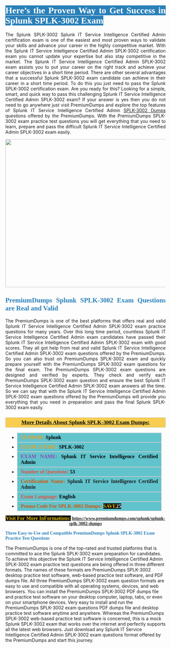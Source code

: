 <h1 style="text-align: justify;"><span style="color:#ffffff;"><span style="font-family:Georgia,serif;"><strong><span style="background-color:#2980b9;">Here’s the Proven Way to Get Success in Splunk SPLK-3002 Exam</span></strong></span></span></h1>

<p style="text-align: justify;">The Splunk SPLK-3002 Splunk IT Service Intelligence Certified Admin certification exam is one of the easiest and most proven ways to validate your skills and advance your career in the highly competitive market. With the Splunk IT Service Intelligence Certified Admin SPLK-3002 certification exam you cannot update your expertise but also stay competitive in the market. The Splunk IT Service Intelligence Certified Admin SPLK-3002 exam assists you to put your career on the right track and achieve your career objectives in a short time period. There are other several advantages that a successful Splunk SPLK-3002 exam candidate can achieve in their career in a short time period. To do this you just need to pass the Splunk SPLK-3002 certification exam. Are you ready for this? Looking for a simple, smart, and quick way to pass this challenging Splunk IT Service Intelligence Certified Admin SPLK-3002 exam? If your answer is yes then you do not need to go anywhere just visit PremiumDumps and explore the top features of Splunk IT Service Intelligence Certified Admin <a href="https://www.premiumdumps.com/splunk/splunk-splk-3002-dumps">SPLK-3002 Dumps</a> questions offered by the PremiumDumps. With the PremiumDumps SPLK-3002 exam practice test questions you will get everything that you need to learn, prepare and pass the difficult Splunk IT Service Intelligence Certified Admin SPLK-3002 exam easily.</p>

<p style="text-align: center;"><a href="https://www.premiumdumps.com/splunk/splunk-splk-3002-dumps"><img alt="" src="https://i.imgur.com/KJGzbJ2.jpeg" style="width: 700px; height: 465px;" /></a></p>

<h2 style="text-align: justify;"><span style="color:#2980b9;"><span style="font-family:Georgia,serif;"><strong>PremiumDumps Splunk SPLK-3002 Exam Questions are Real and Valid</strong></span></span></h2>

<p style="text-align: justify;">The PremiumDumps is one of the best platforms that offers real and valid Splunk IT Service Intelligence Certified Admin SPLK-3002 exam practice questions for many years. Over this long time period, countless Splunk IT Service Intelligence Certified Admin exam candidates have passed their Splunk IT Service Intelligence Certified Admin SPLK-3002 exam with good scores. They all got help from real and valid Splunk IT Service Intelligence Certified Admin SPLK-3002 exam questions offered by the PremiumDumps. So you can also trust on PremiumDumps SPLK-3002 exam and quickly prepare yourself with the PremiumDumps SPLK-3002 exam questions for the final exam. The PremiumDumps SPLK-3002 exam questions are designed and verified by experts. They check and verify each PremiumDumps SPLK-3002 exam question and ensure the best Splunk IT Service Intelligence Certified Admin SPLK-3002 exam answers all the time. So we can say that with the Splunk IT Service Intelligence Certified Admin SPLK-3002 exam questions offered by the PremiumDumps will provide you everything that you need in preparation and pass the final Splunk SPLK-3002 exam easily.</p>

<h3 style="background: #f7ce50; border: 1px solid rgb(204, 204, 204); padding: 5px 10px; text-align: center;"><span style="font-family:Georgia,serif;"><u><u><span style="color:#000000;"><span style="font-size:11pt"><span style="line-height:normal"><b><span style="font-size:13.0pt"><span cambria="">More Details About Splunk SPLK-3002 Exam Dumps:</span></span></b></span></span></span></u></u></span></h3>

<ul>
	<li style="margin:0cm 10pt">
	<div style="background:#61c4cd; border: 1px solid rgb(204, 204, 204); padding: 5px 10px; text-align: justify;"><span style="font-family:Georgia,serif;"><span style="font-size:11pt"><span style="line-height:normal"><b><span style="font-size:12.0pt"><span new="" roman="" times=""><span style="color:#f39c12;">VENDOR:</span> <span style="color:#000000;">Splunk</span></span></span></b></span></span></span></div>
	</li>
	<li style="margin:0cm 10pt">
	<div style="background: #61c4cd; border: 1px solid rgb(204, 204, 204); padding: 5px 10px; text-align: justify;"><span style="font-family:Georgia,serif;"><span style="font-size:11pt"><span style="line-height:normal"><b><span style="font-size:12.0pt"><span new="" roman="" times=""><span style="color:#f39c12;">EXAM CCODE:</span> <span style="color:#000000;">SPLK-3002</span></span></span></b></span></span></span></div>
	</li>
	<li style="margin:0cm 10pt">
	<div style="background: #61c4cd; border: 1px solid rgb(204, 204, 204); padding: 5px 10px; text-align: justify;"><span style="font-family:Georgia,serif;"><span style="font-size:11pt"><span style="line-height:normal"><b><span style="font-size:12.0pt"><span new="" roman="" times=""><span style="color:#8e44ad;">EXAM NAME:</span> <span style="color:#000000;">Splunk IT Service Intelligence Certified Admin</span></span></span></b></span></span></span></div>
	</li>
	<li style="margin:0cm 10pt">
	<div style="background: #61c4cd; border: 1px solid rgb(204, 204, 204); padding: 5px 10px;"><span style="font-family:Georgia,serif;"><span style="font-size:11pt"><span style="line-height:normal"><b><span style="font-size:12.0pt"><span new="" roman="" times=""><span style="color:#e74c3c;">Number of Questions:</span><span style="color:#000000;"><span style="color:#f1c40f;"> </span>53</span></span></span></b></span></span></span></div>
	</li>
	<li style="margin:0cm 10pt">
	<div style="background: #61c4cd; border: 1px solid rgb(204, 204, 204); padding: 5px 10px; text-align: justify;"><span style="font-family:Georgia,serif;"><span style="font-size:11pt"><span style="line-height:normal"><b><span style="font-size:12.0pt"><span new="" roman="" times=""><span style="color:#d35400;">Certification Name:</span> Splunk IT Service Intelligence Certified Admin</span></span></b></span></span></span></div>
	</li>
	<li style="margin:0cm 10pt">
	<div style="background: #61c4cd; border: 1px solid rgb(204, 204, 204); padding: 5px 10px; text-align: justify;"><span style="font-family:Georgia,serif;"><span style="font-size:11pt"><span style="line-height:normal"><b><span style="font-size:12.0pt"><span new="" roman="" times=""><span style="color:#e74c3c;">Exam Language:</span> <span style="color:#000000;">English</span></span></span></b></span></span></span></div>
	</li>
	<li style="margin:0cm 10pt">
	<div style="background: #61c4cd; border: 1px solid rgb(204, 204, 204); padding: 5px 10px;"><span style="font-family:Georgia,serif;"><span style="font-size:11pt"><span style="line-height:normal"><b><span style="font-size:12.0pt"><span new="" roman="" times=""><span style="color:#d35400;">Promo Code For SPLK-3002 Dumps:</span><span style="color:#f1c40f;"> <span style="background-color:#000000;">SAVE</span></span><span style="color:#ffffff;"><span style="background-color:#000000;">25</span></span></span></span></b></span></span></span></div>
	</li>
</ul>

<p style="text-align: center;"><span style="font-family:Georgia,serif;"><strong><span style="font-size:16px;"><span style="color:#f1c40f;"><span style="background-color:#000000;">Visit For More InFormations:</span></span></span> <a href="https://www.premiumdumps.com/splunk/splunk-splk-3002-dumps">https://www.premiumdumps.com/splunk/splunk-splk-3002-dumps</a></strong></span></p>

<p><span style="color:#2980b9;"><span style="font-family:Georgia,serif;"><strong><strong><strong>Three Easy-to-Use and Compatible PremiumDumps Splunk SPLK-3002 Exam Practice Test Questions</strong></strong></strong></span></span></p>

<p>The PremiumDumps is one of the top-rated and trusted platforms that is committed to ace the Splunk SPLK-3002 exam preparation for candidates. To achieve this objective the Splunk IT Service Intelligence Certified Admin SPLK-3002 exam practice test questions are being offered in three different formats. The names of these formats are PremiumDumps SPLK-3002 desktop practice test software, web-based practice test software, and PDF dumps file. All three PremiumDumps SPLK-3002 exam question formats are easy to use and compatible with all operating systems, devices, and web browsers. You can install the PremiumDumps SPLK-3002 PDF dumps file and practice test software on your desktop computer, laptop, tabs, or even on your smartphone devices. Very easy to install and run the PremiumDumps SPLK-3002 exam questions PDF dumps file and desktop practice test software anytime and anywhere. Whereas the PremiumDumps SPLK-3002 web-based practice test software is concerned, this is a mock Splunk SPLK-3002 exam that works over the internet and perfectly supports all the latest web browsers. Just download any Splunk IT Service Intelligence Certified Admin SPLK-3002 exam questions format offered by the PremiumDumps and start this journey.</p>

